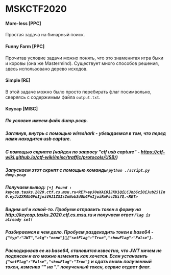 # MSKCTF2020
#### More-less [PPC]
Простая задача на бинарный поиск.

#### Funny Farm [PPC]
Прочитав условие задачи можно понять, что это знаменитая игра быки и коровы (она же Mastermind). Существует много способов решения, здесь использовано дерево исходов.

#### Simple [RE]
В этой задаче можно было просто перебирать флаг посимвольно, сверяясь с содержимым файла `output.txt`.

#### Keycap [MISC]
##### По условие имеем файл dump.pcap. 
##### Заглянув, внутрь с помощью wireshark - убеждаемся в том, что перед нами находится usb capture.
##### C помощью скрипта (найден по запросу "ctf usb capture" - https://ctf-wiki.github.io/ctf-wiki/misc/traffic/protocols/USB/)
##### Запускаем этот скрипт с помощью команды `python ./script.py dump.pcap`
##### Получаем вывод: `[+] Found : keycap.tasks.2020.ctf.cs.msu.ru<RET>eyJ0eXAiOiJKV1QiLCJhbGciOiJub25lIn0.eyJzZXRGbGFnIjoiVHJ1ZSIsInNob3dGbGFnIjoiRmFsc2UifQ.<RET>`
##### Видим url и какой-то. Пробуем отправить токен в форму на http://keycap.tasks.2020.ctf.cs.msu.ru и получаем ответ `Flag is already set!`
##### Разбираемся в чем дело. Пробуем раздекодить токен в base64 - `{"typ":"JWT","alg":"none"}￿{"setFlag":"True","showFlag":"False"}`. 
##### Раскодировав ее из base64, становится известно, что JWT ничем не подписан и его можно изменять как хочется. Если установить `{"setFlag":"False","showFlag":"True"}` и сдать вновь полученный токен, изменив "\" на "." полученный токен, сервис отдаст флаг.
